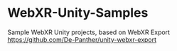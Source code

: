 # WebXR-Unity-Samples
Sample WebXR Unity projects, based on WebXR Export https://github.com/De-Panther/unity-webxr-export

